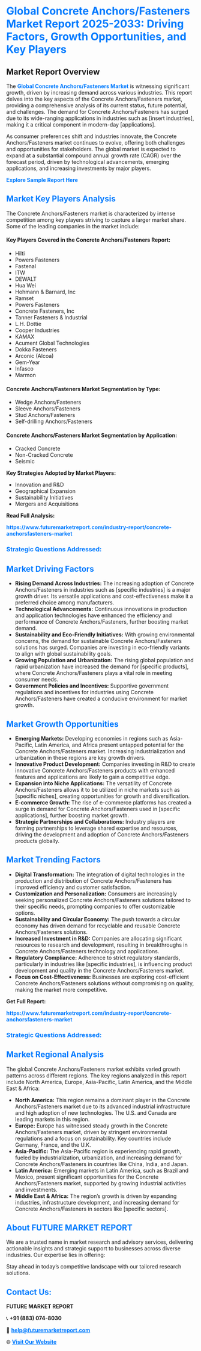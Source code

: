 <h1 style="color: #007BFF;">Global Concrete Anchors/Fasteners Market Report 2025-2033: Driving Factors, Growth Opportunities, and Key Players</h1>

<section id="overview">
<h2>Market Report Overview</h2>
<p>The <a href="https://www.futuremarketreport.com/industry-report/concrete-anchorsfasteners-market" style="color: #007BFF; text-decoration: none;"><strong>Global Concrete Anchors/Fasteners Market</strong></a> is witnessing significant growth, driven by increasing demand across various industries. This report delves into the key aspects of the Concrete Anchors/Fasteners market, providing a comprehensive analysis of its current status, future potential, and challenges. The demand for Concrete Anchors/Fasteners has surged due to its wide-ranging applications in industries such as [insert industries], making it a critical component in modern-day [applications].</p>
<p>As consumer preferences shift and industries innovate, the Concrete Anchors/Fasteners market continues to evolve, offering both challenges and opportunities for stakeholders. The global market is expected to expand at a substantial compound annual growth rate (CAGR) over the forecast period, driven by technological advancements, emerging applications, and increasing investments by major players.</p>
</section>

<section id="overview">
<p><a href="https://www.futuremarketreport.com/request-sample/reportId=91708" style="color: #007BFF; text-decoration: none;"><strong>Explore Sample Report Here</strong></a></p>
</section>

<section id="key-players">
<h2 style="color: #007BFF;">Market Key Players Analysis</h2>
<p>The Concrete Anchors/Fasteners market is characterized by intense competition among key players striving to capture a larger market share. Some of the leading companies in the market include:</p>
<h4>Key Players Covered in the Concrete Anchors/Fasteners Report:</h4>
<ul><li>Hilti</li><li>Powers Fasteners</li><li>Fastenal</li><li>ITW</li><li>DEWALT</li><li>Hua Wei</li><li>Hohmann &amp; Barnard, Inc</li><li>Ramset</li><li>Powers Fasteners</li><li>Concrete Fasteners, Inc</li><li>Tanner Fasteners &amp; Industrial</li><li>L.H. Dottie</li><li>Cooper Industries</li><li>KAMAX</li><li>Acument Global Technologies</li><li>Dokka Fasteners</li><li>Arconic (Alcoa)</li><li>Gem-Year</li><li>Infasco</li><li>Marmon</li></ul>
<h4>Concrete Anchors/Fasteners Market Segmentation by Type:</h4>
<ul><li>Wedge Anchors/Fasteners</li><li>Sleeve Anchors/Fasteners</li><li>Stud Anchors/Fasteners</li><li>Self-drilling Anchors/Fasteners</li></ul>

<h4>Concrete Anchors/Fasteners Market Segmentation by Application:</h4>
<ul><li>Cracked Concrete</li><li>Non-Cracked Concrete</li><li>Seismic</li></ul>
<p><strong>Key Strategies Adopted by Market Players:</strong></p>
<ul>
<li>Innovation and R&D</li>
<li>Geographical Expansion</li>
<li>Sustainability Initiatives</li>
<li>Mergers and Acquisitions</li>
</ul>
</section>

<section>
<p><strong>Read Full Analysis: </strong></p><a href="https://www.futuremarketreport.com/industry-report/concrete-anchorsfasteners-market" style="color: #007BFF; text-decoration: none;"><strong>https://www.futuremarketreport.com/industry-report/concrete-anchorsfasteners-market</strong></a>
<h3 style="color: #007BFF;">Strategic Questions Addressed:</h3>
</section>

<section id="driving-factors">
<h2 style="color: #007BFF;">Market Driving Factors</h2>
<ul>
<li><strong>Rising Demand Across Industries:</strong> The increasing adoption of Concrete Anchors/Fasteners in industries such as [specific industries] is a major growth driver. Its versatile applications and cost-effectiveness make it a preferred choice among manufacturers.</li>
<li><strong>Technological Advancements:</strong> Continuous innovations in production and application technologies have enhanced the efficiency and performance of Concrete Anchors/Fasteners, further boosting market demand.</li>
<li><strong>Sustainability and Eco-Friendly Initiatives:</strong> With growing environmental concerns, the demand for sustainable Concrete Anchors/Fasteners solutions has surged. Companies are investing in eco-friendly variants to align with global sustainability goals.</li>
<li><strong>Growing Population and Urbanization:</strong> The rising global population and rapid urbanization have increased the demand for [specific products], where Concrete Anchors/Fasteners plays a vital role in meeting consumer needs.</li>
<li><strong>Government Policies and Incentives:</strong> Supportive government regulations and incentives for industries using Concrete Anchors/Fasteners have created a conducive environment for market growth.</li>
</ul>
</section>

<section id="growth-opportunities">
<h2 style="color: #007BFF;">Market Growth Opportunities</h2>
<ul>
<li><strong>Emerging Markets:</strong> Developing economies in regions such as Asia-Pacific, Latin America, and Africa present untapped potential for the Concrete Anchors/Fasteners market. Increasing industrialization and urbanization in these regions are key growth drivers.</li>
<li><strong>Innovative Product Development:</strong> Companies investing in R&D to create innovative Concrete Anchors/Fasteners products with enhanced features and applications are likely to gain a competitive edge.</li>
<li><strong>Expansion into Niche Applications:</strong> The versatility of Concrete Anchors/Fasteners allows it to be utilized in niche markets such as [specific niches], creating opportunities for growth and diversification.</li>
<li><strong>E-commerce Growth:</strong> The rise of e-commerce platforms has created a surge in demand for Concrete Anchors/Fasteners used in [specific applications], further boosting market growth.</li>
<li><strong>Strategic Partnerships and Collaborations:</strong> Industry players are forming partnerships to leverage shared expertise and resources, driving the development and adoption of Concrete Anchors/Fasteners products globally.</li>
</ul>
</section>

<section id="trending-factors">
<h2 style="color: #007BFF;">Market Trending Factors</h2>
<ul>
<li><strong>Digital Transformation:</strong> The integration of digital technologies in the production and distribution of Concrete Anchors/Fasteners has improved efficiency and customer satisfaction.</li>
<li><strong>Customization and Personalization:</strong> Consumers are increasingly seeking personalized Concrete Anchors/Fasteners solutions tailored to their specific needs, prompting companies to offer customizable options.</li>
<li><strong>Sustainability and Circular Economy:</strong> The push towards a circular economy has driven demand for recyclable and reusable Concrete Anchors/Fasteners solutions.</li>
<li><strong>Increased Investment in R&D:</strong> Companies are allocating significant resources to research and development, resulting in breakthroughs in Concrete Anchors/Fasteners technology and applications.</li>
<li><strong>Regulatory Compliance:</strong> Adherence to strict regulatory standards, particularly in industries like [specific industries], is influencing product development and quality in the Concrete Anchors/Fasteners market.</li>
<li><strong>Focus on Cost-Effectiveness:</strong> Businesses are exploring cost-efficient Concrete Anchors/Fasteners solutions without compromising on quality, making the market more competitive.</li>
</ul>
</section>

<section>
<p><strong>Get Full Report: </strong></p><a href="https://www.futuremarketreport.com/industry-report/concrete-anchorsfasteners-market" style="color: #007BFF; text-decoration: none;"><strong>https://www.futuremarketreport.com/industry-report/concrete-anchorsfasteners-market</strong></a>
<h3 style="color: #007BFF;">Strategic Questions Addressed:</h3>
</section>


<section id="regional-analysis">
<h2 style="color: #007BFF;">Market Regional Analysis</h2>
<p>The global Concrete Anchors/Fasteners market exhibits varied growth patterns across different regions. The key regions analyzed in this report include North America, Europe, Asia-Pacific, Latin America, and the Middle East & Africa:</p>
<ul>
<li><strong>North America:</strong> This region remains a dominant player in the Concrete Anchors/Fasteners market due to its advanced industrial infrastructure and high adoption of new technologies. The U.S. and Canada are leading markets in this region.</li>
<li><strong>Europe:</strong> Europe has witnessed steady growth in the Concrete Anchors/Fasteners market, driven by stringent environmental regulations and a focus on sustainability. Key countries include Germany, France, and the U.K.</li>
<li><strong>Asia-Pacific:</strong> The Asia-Pacific region is experiencing rapid growth, fueled by industrialization, urbanization, and increasing demand for Concrete Anchors/Fasteners in countries like China, India, and Japan.</li>
<li><strong>Latin America:</strong> Emerging markets in Latin America, such as Brazil and Mexico, present significant opportunities for the Concrete Anchors/Fasteners market, supported by growing industrial activities and investments.</li>
<li><strong>Middle East & Africa:</strong> The region’s growth is driven by expanding industries, infrastructure development, and increasing demand for Concrete Anchors/Fasteners in sectors like [specific sectors].</li>
</ul>
</section>

<footer>
<h2 style="color: #007BFF;">About FUTURE MARKET REPORT</h2>
<p>We are a trusted name in market research and advisory services, delivering actionable insights and strategic support to businesses across diverse industries. Our expertise lies in offering:</p>

<p>Stay ahead in today’s competitive landscape with our tailored research solutions.</p>

<h2 style="color: #007BFF;">Contact Us:</h2>
<p><strong>FUTURE MARKET REPORT</strong></p>
<p>📞 <strong>+91 (883) 074-8030</strong></p>
<p>📧 <strong><a href="mailto:help@futuremarketreport.com" style="color: #007BFF;">help@futuremarketreport.com</a></strong></p>
<p>🌐 <strong><a href="https://www.futuremarketreport.com/" style="color: #007BFF;">Visit Our Website</a></strong></p>
</footer>